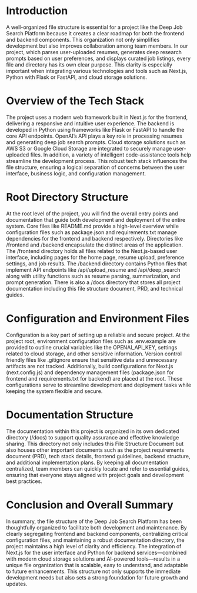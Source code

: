 # Introduction

A well-organized file structure is essential for a project like the Deep Job Search Platform because it creates a clear roadmap for both the frontend and backend components. This organization not only simplifies development but also improves collaboration among team members. In our project, which parses user-uploaded resumes, generates deep research prompts based on user preferences, and displays curated job listings, every file and directory has its own clear purpose. This clarity is especially important when integrating various technologies and tools such as Next.js, Python with Flask or FastAPI, and cloud storage solutions.

# Overview of the Tech Stack

The project uses a modern web framework built in Next.js for the frontend, delivering a responsive and intuitive user experience. The backend is developed in Python using frameworks like Flask or FastAPI to handle the core API endpoints. OpenAI’s API plays a key role in processing resumes and generating deep job search prompts. Cloud storage solutions such as AWS S3 or Google Cloud Storage are integrated to securely manage user-uploaded files. In addition, a variety of intelligent code-assistance tools help streamline the development process. This robust tech stack influences the file structure, ensuring a logical separation of concerns between the user interface, business logic, and configuration management.

# Root Directory Structure

At the root level of the project, you will find the overall entry points and documentation that guide both development and deployment of the entire system. Core files like README.md provide a high-level overview while configuration files such as package.json and requirements.txt manage dependencies for the frontend and backend respectively. Directories like /frontend and /backend encapsulate the distinct areas of the application. The /frontend directory holds all files related to the Next.js-based user interface, including pages for the home page, resume upload, preference settings, and job results. The /backend directory contains Python files that implement API endpoints like /api/upload_resume and /api/deep_search along with utility functions such as resume parsing, summarization, and prompt generation. There is also a /docs directory that stores all project documentation including this file structure document, PRD, and technical guides.

# Configuration and Environment Files

Configuration is a key part of setting up a reliable and secure project. At the project root, environment configuration files such as .env.example are provided to outline crucial variables like the OPENAI_API_KEY, settings related to cloud storage, and other sensitive information. Version control friendly files like .gitignore ensure that sensitive data and unnecessary artifacts are not tracked. Additionally, build configurations for Next.js (next.config.js) and dependency management files (package.json for frontend and requirements.txt for backend) are placed at the root. These configurations serve to streamline development and deployment tasks while keeping the system flexible and secure.

# Documentation Structure

The documentation within this project is organized in its own dedicated directory (/docs) to support quality assurance and effective knowledge sharing. This directory not only includes this File Structure Document but also houses other important documents such as the project requirements document (PRD), tech stack details, frontend guidelines, backend structure, and additional implementation plans. By keeping all documentation centralized, team members can quickly locate and refer to essential guides, ensuring that everyone stays aligned with project goals and development best practices.

# Conclusion and Overall Summary

In summary, the file structure of the Deep Job Search Platform has been thoughtfully organized to facilitate both development and maintenance. By clearly segregating frontend and backend components, centralizing critical configuration files, and maintaining a robust documentation directory, the project maintains a high level of clarity and efficiency. The integration of Next.js for the user interface and Python for backend services—combined with modern cloud storage solutions and AI-powered tools—results in a unique file organization that is scalable, easy to understand, and adaptable to future enhancements. This structure not only supports the immediate development needs but also sets a strong foundation for future growth and updates.